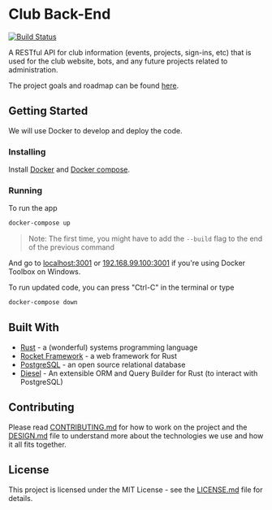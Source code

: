 # Club Back-End

[![Build Status](https://travis-ci.com/ufosc/club-back-end.svg?branch=dev)](https://travis-ci.com/ufosc/club-back-end)

A RESTful API for club information (events, projects, sign-ins, etc) that is used for the club website, bots, and any future projects related to administration.

The project goals and roadmap can be found [here](https://github.com/ufosc/club-back-end/issues/28).

## Getting Started

We will use Docker to develop and deploy the code.

### Installing

Install [Docker](https://docs.docker.com/install/linux/docker-ce/ubuntu/) and [Docker compose](https://docs.docker.com/compose/install/).

### Running

To run the app

```bash
docker-compose up
```

> Note: The first time, you might have to add the `--build` flag to the end of the previous command

And go to [localhost:3001](http://localhost:3001/) or [192.168.99.100:3001](http://192.168.99.100:3001) if you're using Docker Toolbox on Windows.

To run updated code, you can press "Ctrl-C" in the terminal or type

```bash
docker-compose down
```

<!-- ## Deployment

**Additional steps to deploy and run the project** -->

## Built With

- [Rust](https://github.com/ufosc/club-resources/tree/master/rust) - a (wonderful) systems programming language
- [Rocket Framework](https://rocket.rs/) - a web framework for Rust
- [PostgreSQL](https://www.postgresql.org/) - an open source relational database
- [Diesel](http://diesel.rs/) - An extensible ORM and Query Builder for Rust (to interact with PostgreSQL)

## Contributing

Please read [CONTRIBUTING.md](CONTRIBUTING.md) for how to work on the project and the [DESIGN.md](docs/DESIGN.md) file to understand more about the technologies we use and how it all fits together.

## License

This project is licensed under the MIT License - see the [LICENSE.md](LICENSE.md) file for details.
